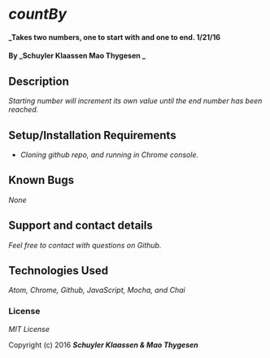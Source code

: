 # _countBy_

#### _Takes two numbers, one to start with and one to end. 1/21/16

#### By _Schuyler Klaassen Mao Thygesen _

## Description

_Starting number will increment its own value until the end number has been reached._

## Setup/Installation Requirements

* _Cloning github repo, and running in Chrome console._


## Known Bugs

_None_

## Support and contact details

_Feel free to contact with questions on Github._

## Technologies Used

_Atom, Chrome, Github, JavaScript, Mocha, and Chai_

### License

*MIT License*

Copyright (c) 2016 **_Schuyler Klaassen & Mao Thygesen_**
